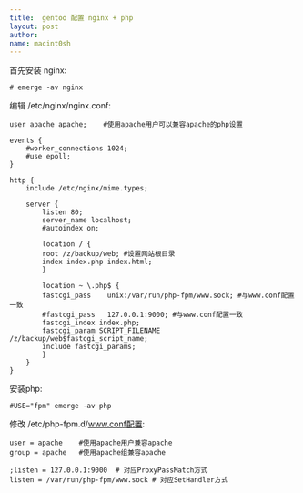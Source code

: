 ```yaml
---
title:  gentoo 配置 nginx + php
layout: post
author:
name: macint0sh
---
```

首先安装 nginx:    

	# emerge -av nginx    

编辑 /etc/nginx/nginx.conf:

    user apache apache;    #使用apache用户可以兼容apache的php设置    

    events {    
    	#worker_connections 1024;    
    	#use epoll;    
    }    

    http {    
    	include /etc/nginx/mime.types;    

    	server {    
	    	listen 80;    
		    server_name localhost;    
		    #autoindex on;    

		    location / {    
		    root /z/backup/web; #设置网站根目录    
		    index index.php index.html;    
		    }    

		    location ~ \.php$ {    
		    fastcgi_pass	unix:/var/run/php-fpm/www.sock; #与www.conf配置一致    
            #fastcgi_pass   127.0.0.1:9000; #与www.conf配置一致    
		    fastcgi_index index.php;    
		    fastcgi_param SCRIPT_FILENAME /z/backup/web$fastcgi_script_name;    
		    include fastcgi_params;    
		    }    
	    }    
    }    

安装php:    

    #USE="fpm" emerge -av php    

修改 /etc/php-fpm.d/www.conf配置:    

    user = apache    #使用apache用户兼容apache    
    group = apache   #使用apache组兼容apache    

    ;listen = 127.0.0.1:9000  # 对应ProxyPassMatch方式    
    listen = /var/run/php-fpm/www.sock # 对应SetHandler方式     

